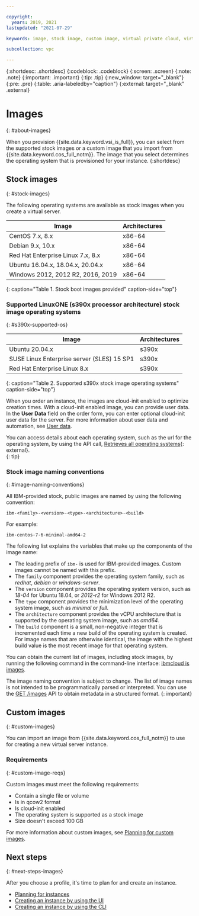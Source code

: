 ```yaml
---

copyright:
  years: 2019, 2021
lastupdated: "2021-07-29"

keywords: image, stock image, custom image, virtual private cloud, virtual server, power, generation 2, gen 2

subcollection: vpc

---
```


{:shortdesc: .shortdesc}
{:codeblock: .codeblock}
{:screen: .screen}
{:note: .note}
{:important: .important}
{:tip: .tip}
{:new_window: target="_blank"}
{:pre: .pre}
{:table: .aria-labeledby="caption"}
{:external: target="_blank" .external}


# Images
{: #about-images}

When you provision {{site.data.keyword.vsi_is_full}}, you can select from the supported stock images or a custom image that you import from {{site.data.keyword.cos_full_notm}}. The image that you select determines the operating system that is provisioned for your instance.
{:shortdesc}

## Stock images
{: #stock-images}

The following operating systems are available as stock images when you create a virtual server.

<!-- * CentOS 7.x
* Debian 8.x, 9.x
* Red Hat Enterprise Linux 7.x-0
* Ubuntu 16.04, 18.04
* Windows 2012, 2012 R2, 2016 -->

| Image | Architectures |
|---------|---------|
| CentOS 7.x, 8.x | x86-64 |
| Debian 9.x, 10.x | x86-64 |
| Red Hat Enterprise Linux 7.x, 8.x | x86-64 |
| Ubuntu 16.04.x, 18.04.x, 20.04.x | x86-64 |
| Windows 2012, 2012 R2, 2016, 2019 | x86-64 |  |
{: caption="Table 1. Stock boot images provided" caption-side="top"}

### Supported LinuxONE (s390x processor architecture) stock image operating systems
{: #s390x-supported-os}

| Image | Architectures |
|---------|---------|
|  Ubuntu 20.04.x | s390x |
|  SUSE Linux Enterprise server (SLES) 15 SP1 | s390x |
|  Red Hat Enterprise Linux 8.x | s390x |
{: caption="Table 2. Supported s390x stock image operating systems" caption-side="top"}

When you order an instance, the images are cloud-init enabled to optimize creation times. With a cloud-init enabled image, you can provide user data. In the **User Data** field on the order form, you can enter optional cloud-init user data for the server. For more information about user data and automation, see [User data](/docs/vpc?topic=vpc-user-data).

You can access details about each operating system, such as the url for the operating system, by using the API call, [Retrieves all operating systems](https://cloud.ibm.com/apidocs/vpc#retrieves-all-operating-systems){: external}.  
{: tip}

<!---### Image support for GPUs
{: #gpu-images}

The only stock image that currently supports GPU profiles is the Ubuntu 18.04 image for the Power Architecture. The GPU profiles are available for the POWER architecture. The NVIDIA kernel driver for the Tesla V100 GPUs must be installed in your instance before use. For more information, see [Setting up GPU drivers for POWER-based instances](/docs/vpc?topic=vpc-setup-gpus).-->

### Stock image naming conventions
{: #image-naming-conventions}

All IBM-provided stock, public images are named by using the following convention:

```
ibm-<family>-<version>-<type>-<architecture>-<build>
```

For example:

```
ibm-centos-7-6-minimal-amd64-2
```

The following list explains the variables that make up the components of the image name:
* The leading prefix of `ibm-` is used for IBM-provided images. Custom images cannot be named with this prefix.
* The `family` component provides the operating system family, such as *redhat*, *debian* or *windows-server*.
* The `version` component provides the operating system version, such as *18-04* for Ubuntu 18.04, or *2012-r2* for Windows 2012 R2.
* The `type` component provides the minimization level of the operating system image, such as *minimal* or *full*.
* The `architecture` component provides the vCPU architecture that is supported by the operating system image, such as *amd64*.
* The `build` component is a small, non-negative integer that is incremented each time a new build of the operating system is created. For image names that are otherwise identical, the image with the highest build value is the most recent image for that operating system.

You can obtain the current list of images, including stock images, by running the following command in the command-line interface: [ibmcloud is images](/docs/vpc?topic=vpc-infrastructure-cli-plugin-vpc-reference#images).

The image naming convention is subject to change. The list of image names is not intended to be programmatically parsed or interpreted. You can use the [GET /images](/apidocs/vpc#get-image) API to obtain metadata in a structured format.
{: important}

## Custom images
{: #custom-images}

You can import an image from {{site.data.keyword.cos_full_notm}} to use for creating a new virtual server instance.

### Requirements
{: #custom-image-reqs}

Custom images must meet the following requirements:
- Contain a single file or volume
- Is in qcow2 format
- Is cloud-init enabled
- The operating system is supported as a stock image
- Size doesn't exceed 100 GB

For more information about custom images, see [Planning for custom images](/docs/vpc?topic=vpc-planning-custom-images).

<!--### Storage costs
{: #custom-image-storage}

Storage costs are incurred for storing custom images. This charge is separate from charges for storing images in {{site.data.keyword.cos_full_notm}}.-->

 ## Next steps
{: #next-steps-images}

After you choose a profile, it's time to plan for and create an instance.
* [Planning for instances](/docs/vpc?topic=vpc-vsi_best_practices)
* [Creating an instance by using the UI](/docs/vpc?topic=vpc-creating-virtual-servers)
* [Creating an instance by using the CLI](/docs/vpc?topic=vpc-creating-virtual-servers-cli)

